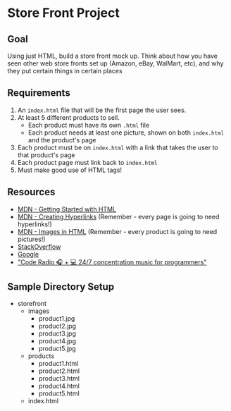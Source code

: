 # Store Front Project

## Goal
Using just HTML, build a store front mock up. Think about how you have seen other web store fronts set up (Amazon, eBay, WalMart, etc), and why they put certain things in certain places

## Requirements
1. An `index.html` file that will be the first page the user sees.
2. At least 5 different products to sell. 
    - Each product must have its own `.html` file
    - Each product needs at least one picture, shown on both `index.html` and the product's page
3. Each product must be on `index.html` with a link that takes the user to that product's page
4. Each product page must link back to `index.html`
5. Must make good use of HTML tags!

## Resources
- [MDN - Getting Started with HTML](https://developer.mozilla.org/en-US/docs/Learn/HTML/Introduction_to_HTML/Getting_started)
- [MDN - Creating Hyperlinks](https://developer.mozilla.org/en-US/docs/Learn/HTML/Introduction_to_HTML/Creating_hyperlinks) (Remember - every page is going to need hyperlinks!)
- [MDN - Images in HTML](https://developer.mozilla.org/en-US/docs/Learn/HTML/Multimedia_and_embedding/Images_in_HTML) (Remember - every product is going to need pictures!)
- [StackOverflow](https://stackoverflow.com/)
- [Google](https://google.com)
- ["Code Radio 🎧 + 💻 24/7 concentration music for programmers"](https://www.youtube.com/watch?v=mXRfApkMYZU)

## Sample Directory Setup
- <i class="fa fa-folder-open"></i> storefront
    - <i class="fa fa-folder-open"></i> images
        - <i class="fa fa-file"></i> product1.jpg
        - <i class="fa fa-file"></i> product2.jpg
        - <i class="fa fa-file"></i> product3.jpg
        - <i class="fa fa-file"></i> product4.jpg
        - <i class="fa fa-file"></i> product5.jpg
    - <i class="fa fa-folder-open"></i> products
        - <i class="fa fa-file"></i> product1.html
        - <i class="fa fa-file"></i> product2.html
        - <i class="fa fa-file"></i> product3.html
        - <i class="fa fa-file"></i> product4.html
        - <i class="fa fa-file"></i> product5.html
    - <i class="fa fa-file"></i> index.html
    